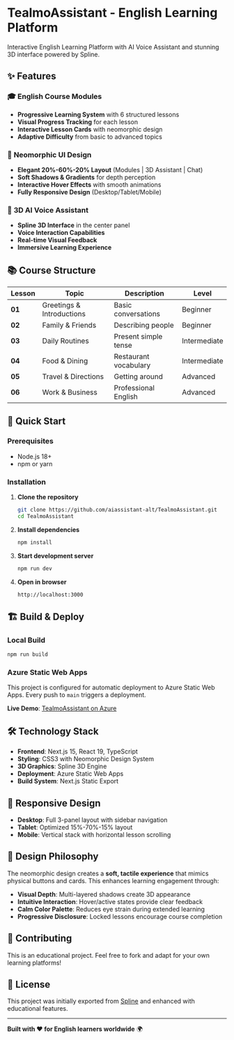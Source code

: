 # TealmoAssistant - English Learning Platform

Interactive English Learning Platform with AI Voice Assistant and stunning 3D interface powered by Spline.

## ✨ Features

### 🎓 **English Course Modules**
- **Progressive Learning System** with 6 structured lessons
- **Visual Progress Tracking** for each lesson
- **Interactive Lesson Cards** with neomorphic design
- **Adaptive Difficulty** from basic to advanced topics

### 🎨 **Neomorphic UI Design**
- **Elegant 20%-60%-20% Layout** (Modules | 3D Assistant | Chat)
- **Soft Shadows & Gradients** for depth perception
- **Interactive Hover Effects** with smooth animations
- **Fully Responsive Design** (Desktop/Tablet/Mobile)

### 🤖 **3D AI Voice Assistant**
- **Spline 3D Interface** in the center panel
- **Voice Interaction Capabilities** 
- **Real-time Visual Feedback**
- **Immersive Learning Experience**

## 📚 Course Structure

| Lesson | Topic | Description | Level |
|--------|-------|-------------|--------|
| **01** | Greetings & Introductions | Basic conversations | Beginner |
| **02** | Family & Friends | Describing people | Beginner |
| **03** | Daily Routines | Present simple tense | Intermediate |
| **04** | Food & Dining | Restaurant vocabulary | Intermediate |
| **05** | Travel & Directions | Getting around | Advanced |
| **06** | Work & Business | Professional English | Advanced |

## 🚀 Quick Start

### Prerequisites
- Node.js 18+ 
- npm or yarn

### Installation

1. **Clone the repository**
   ```bash
   git clone https://github.com/aiassistant-alt/TealmoAssistant.git
   cd TealmoAssistant
   ```

2. **Install dependencies**
   ```bash
   npm install
   ```

3. **Start development server**
   ```bash
   npm run dev
   ```

4. **Open in browser**
   ```
   http://localhost:3000
   ```

## 🏗️ Build & Deploy

### Local Build
```bash
npm run build
```

### Azure Static Web Apps
This project is configured for automatic deployment to Azure Static Web Apps. Every push to `main` triggers a deployment.

**Live Demo**: [TealmoAssistant on Azure](https://ambitious-moss-00cdb440f.2.azurestaticapps.net/)

## 🛠️ Technology Stack

- **Frontend**: Next.js 15, React 19, TypeScript
- **Styling**: CSS3 with Neomorphic Design System
- **3D Graphics**: Spline 3D Engine
- **Deployment**: Azure Static Web Apps
- **Build System**: Next.js Static Export

## 📱 Responsive Design

- **Desktop**: Full 3-panel layout with sidebar navigation
- **Tablet**: Optimized 15%-70%-15% layout
- **Mobile**: Vertical stack with horizontal lesson scrolling

## 🎨 Design Philosophy

The neomorphic design creates a **soft, tactile experience** that mimics physical buttons and cards. This enhances learning engagement through:

- **Visual Depth**: Multi-layered shadows create 3D appearance
- **Intuitive Interaction**: Hover/active states provide clear feedback  
- **Calm Color Palette**: Reduces eye strain during extended learning
- **Progressive Disclosure**: Locked lessons encourage course completion

## 🤝 Contributing

This is an educational project. Feel free to fork and adapt for your own learning platforms!

## 📄 License

This project was initially exported from [Spline](https://spline.design/) and enhanced with educational features.

---

**Built with ❤️ for English learners worldwide** 🌍


